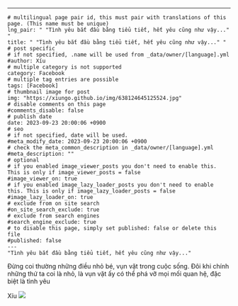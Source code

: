 ---
    # multilingual page pair id, this must pair with translations of this page. (This name must be unique)
    lng_pair: " "Tình yêu bắt đầu bằng tiểu tiết, hết yêu cũng như vậy..." "
    title: " "Tình yêu bắt đầu bằng tiểu tiết, hết yêu cũng như vậy..." "
    # post specific
    # if not specified, .name will be used from _data/owner/[language].yml
    #author: Xíu
    # multiple category is not supported
    category: Facebook
    # multiple tag entries are possible
    tags: [Facebook]
    # thumbnail image for post
    img: "https://xiungo.github.io/img/638124645125524.jpg"
    # disable comments on this page
    #comments_disable: false
    # publish date
    date: 2023-09-23 20:00:06 +0900
    # seo
    # if not specified, date will be used.
    #meta_modify_date: 2023-09-23 20:00:06 +0900
    # check the meta_common_description in _data/owner/[language].yml
    #meta_description: ""
    # optional
    # if you enabled image_viewer_posts you don't need to enable this. This is only if image_viewer_posts = false
    #image_viewer_on: true
    # if you enabled image_lazy_loader_posts you don't need to enable this. This is only if image_lazy_loader_posts = false
    #image_lazy_loader_on: true
    # exclude from on site search
    #on_site_search_exclude: true
    # exclude from search engines
    #search_engine_exclude: true
    # to disable this page, simply set published: false or delete this file
    #published: false
    ---
    "Tình yêu bắt đầu bằng tiểu tiết, hết yêu cũng như vậy..."

Đừng coi thường những điều nhỏ bé, vụn vặt trong cuộc sống. Đôi khi chính những thứ ta coi là nhỏ, là vụn vặt ấy có thể phá vỡ mọi mối quan hệ, đặc biệt là tình yêu



Xíu
    <!-- outline-end -->
    <img src= "https://xiungo.github.io/img/638124645125524.jpg">